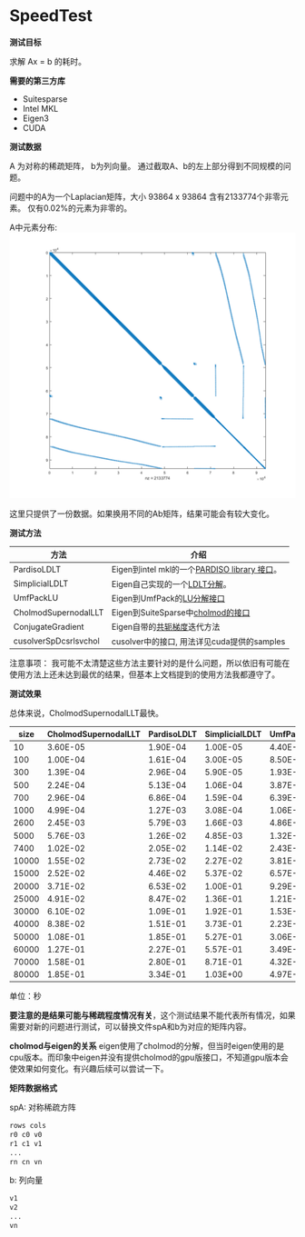 # SpeedTest

**测试目标**

求解 Ax = b 的耗时。

**需要的第三方库**

* Suitesparse
* Intel MKL
* Eigen3
* CUDA

**测试数据**

A 为对称的稀疏矩阵， b为列向量。
通过截取A、b的左上部分得到不同规模的问题。

问题中的A为一个Laplacian矩阵，大小 93864 x 93864 含有2133774个非零元素。 仅有0.02%的元素为非零的。

A中元素分布:
![spy_img](spy_result.png)

这里只提供了一份数据。如果换用不同的Ab矩阵，结果可能会有较大变化。

**测试方法**

方法|介绍
-|-
PardisoLDLT|Eigen到intel mkl的一个[PARDISO library 接口](http://eigen.tuxfamily.org/dox/classEigen_1_1PardisoLDLT.html)。
SimplicialLDLT|Eigen自己实现的一个[LDLT分解](http://eigen.tuxfamily.org/dox/classEigen_1_1SimplicialLDLT.html)。
UmfPackLU|Eigen到UmfPack的[LU分解接口](http://eigen.tuxfamily.org/dox/classEigen_1_1UmfPackLU.html)
CholmodSupernodalLLT|Eigen到SuiteSparse中[cholmod的接口](http://eigen.tuxfamily.org/dox/classEigen_1_1CholmodSupernodalLLT.html)
ConjugateGradient|Eigen自带的[共轭梯度](http://eigen.tuxfamily.org/dox/classEigen_1_1ConjugateGradient.html)迭代方法
cusolverSpDcsrlsvchol|cusolver中的接口, 用法详见cuda提供的samples

注意事项： 我可能不太清楚这些方法主要针对的是什么问题，所以依旧有可能在使用方法上还未达到最优的结果，但基本上文档提到的使用方法我都遵守了。

**测试效果**

总体来说，CholmodSupernodalLLT最快。

size|CholmodSupernodalLLT|PardisoLDLT|SimplicialLDLT|UmfPackLU|cusolverSpDcsrlsvchol|ConjugateGradient
-|-|-|-|-|-|-
10|3.60E-05|1.90E-04|1.00E-05|4.40E-05|1.93E-03|3.00E-06
100|1.00E-04|1.61E-04|3.00E-05|8.50E-05|2.57E-03|4.00E-05
300|1.39E-04|2.96E-04|5.90E-05|1.93E-04|3.06E-03|1.09E-04
500|2.24E-04|5.13E-04|1.06E-04|3.87E-04|3.98E-03|3.29E-04
700|2.96E-04|6.86E-04|1.59E-04|6.39E-04|4.34E-03|5.50E-04
1000|4.99E-04|1.27E-03|3.08E-04|1.06E-03|5.33E-03|1.47E-03
2600|2.45E-03|5.79E-03|1.66E-03|4.86E-03|1.13E-02|1.49E-02
5000|5.76E-03|1.26E-02|4.85E-03|1.32E-02|2.51E-02|7.60E-02
7400|1.02E-02|2.05E-02|1.14E-02|2.43E-02|5.23E-02|2.09E-01
10000|1.55E-02|2.73E-02|2.27E-02|3.81E-02|1.20E-01|4.91E-01
15000|2.52E-02|4.46E-02|5.37E-02|6.57E-02|2.15E-01|1.30E+00
20000|3.71E-02|6.53E-02|1.00E-01|9.29E-02|5.97E-01|2.35E+00
25000|4.91E-02|8.47E-02|1.36E-01|1.21E-01|9.47E-01|4.09E+00
30000|6.10E-02|1.09E-01|1.92E-01|1.53E-01|1.40E+00|5.64E+00
40000|8.38E-02|1.51E-01|3.73E-01|2.23E-01|3.89E+00|1.06E+01
50000|1.08E-01|1.85E-01|5.27E-01|3.06E-01|4.56E+00|1.67E+01
60000|1.27E-01|2.27E-01|5.57E-01|3.49E-01|4.79E+00|2.31E+01
70000|1.58E-01|2.80E-01|8.71E-01|4.32E-01|6.89E+00|3.85E+01
80000|1.85E-01|3.34E-01|1.03E+00|4.97E-01|7.99E+00|5.88E+01

单位：秒

**要注意的是结果可能与稀疏程度情况有关**，这个测试结果不能代表所有情况，如果需要对新的问题进行测试，可以替换文件spA和b为对应的矩阵内容。

**cholmod与eigen的关系** eigen使用了cholmod的分解，但当时eigen使用的是cpu版本。而印象中eigen并没有提供cholmod的gpu版接口，不知道gpu版本会使效果如何变化。有兴趣后续可以尝试一下。

**矩阵数据格式**

spA: 对称稀疏方阵
```
rows cols
r0 c0 v0
r1 c1 v1
...
rn cn vn
```

b: 列向量
```
v1
v2
...
vn
```

